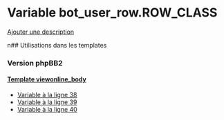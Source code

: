 # Variable bot_user_row.ROW_CLASS
[Ajouter une description](https://fa-tvars.appspot.com/bot_user_row.ROW_CLASS)

n## Utilisations dans les templates

### Version phpBB2

#### [Template viewonline_body](subsilver/viewonline_body.md)
* [Variable à la ligne 38](../subsilver/viewonline_body.tpl#L38)
* [Variable à la ligne 39](../subsilver/viewonline_body.tpl#L39)
* [Variable à la ligne 40](../subsilver/viewonline_body.tpl#L40)
